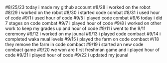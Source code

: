 #8/25/23
today i made my github account
#8/28
i worked on the robot 
#8/29 
i worked on the robot 
#8/30 
i started code combat 
#8/31
i used hour of code 
#9/1
i used hour of code 
#9/5 
i played code combat 
#9/6
today i did 7 stages on code combat 
#9/7 
i played hour of code 
#9/8 
i worked on other work to keep my grades up and hour of code 
#9/11 
i went to the 9/11 ceremony 
#9/12
i worked on my jounal 
#9/13
i played code combact 
#9/14
i completed waka mual levels 
#9/15
i played the farm on code combact 
#/18 
they remove the farm in code combact 
#9/19 
i started an new code combact game 
#9/20 
we won are first freshman game and i played hour of code 
#9/21
i played hour of code 
#9/22
i updated my jounal 

























